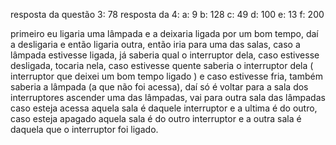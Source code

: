 resposta da questão 3: 78
resposta da 4:
a: 9
b: 128
c: 49
d: 100
e: 13
f: 200

primeiro eu ligaria uma lâmpada e a deixaria ligada por um bom tempo, daí a desligaria e então ligaria outra, então iria para uma das salas, caso a lâmpada estivesse ligada, 
já saberia qual o interruptor dela, caso estivesse desligada, tocaria nela, caso estivesse quente saberia o interruptor dela ( interruptor que deixei um bom tempo ligado ) e 
caso estivesse fria, também saberia a lâmpada (a que não foi acessa), daí só é voltar para a sala dos interruptores ascender uma das lâmpadas, vai para outra sala das lâmpadas
caso esteja acessa aquela sala é daquele interruptor e a ultima é do outro, caso esteja apagado aquela sala é do outro interruptor e a outra sala é daquela que o interruptor foi
ligado.
